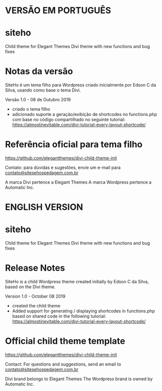 # VERSÃO EM PORTUGUÊS
# siteho
Child theme for Elegant Themes Divi theme with new functions and bug fixes

# Notas da versão
SiteHo é um tema filho para Wordpress criado inicialmente por Edson C da Silva, usando como base o tema Divi.

Versão 1.0 - 08 de Outubro 2019
- criado o tema filho
- adicionado suporte a geração/exibição de shortcodes no functions.php com base no código compartilhado no seguinte tutorial: https://almostinevitable.com/divi-tutorial-every-layout-shortcode/

# Referência oficial para tema filho
https://github.com/elegantthemes/divi-child-theme-init

Contato: para dúvidas e sugestões, envie um e-mail para contato@sitesehospedagem.com.br

A marca Divi pertence a Elegant Themes
A marca Wordpress pertence a Automatic Inc.

# ENGLISH VERSION
# siteho
Child theme for Elegant Themes Divi theme with new functions and bug fixes

# Release Notes
SiteHo is a child Wordpress theme created initially by Edson C da Silva, based on the Divi theme.

Version 1.0 - October 08 2019
- created the child theme
- Added support for generating / displaying shortcodes in functions.php based on shared code in the following tutorial: https://almostinevitable.com/divi-tutorial-every-layout-shortcode/


# Official child theme template
https://github.com/elegantthemes/divi-child-theme-init


Contact: For questions and suggestions, send an email to contato@sitesehospedagem.com.br

Divi brand belongs to Elegant Themes
The Wordpress brand is owned by Automatic Inc.
